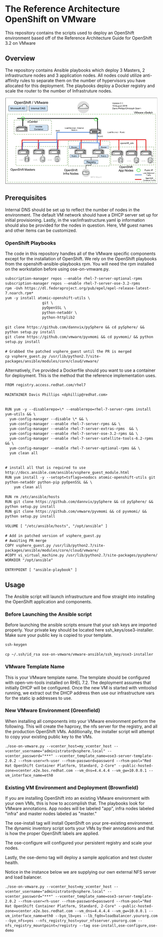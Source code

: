 # The Reference Architecture OpenShift on VMware
This repository contains the scripts used to deploy an OpenShift environment based off of the Reference Architecture Guide for OpenShift 3.2 on VMware

## Overview
The repository contains Ansible playbooks which deploy 3 Masters, 2 infrastructure nodes and 3 application nodes. All nodes could utilize anti-affinity rules to separate them on the number of hypervisors you have allocated for this deployment. The playbooks deploy a Docker registry and scale the router to the number of Infrastruture nodes.

![Architecture](images/OSE-on-VMware-Architecture.jpg)

## Prerequisites
Internal DNS should be set up to reflect the number of nodes in the environment. The default VM network should have a DHCP server set up for initial provisioning. Lastly, in the var/infrastructure.yaml ip information should also be provided for the nodes in question. Here, VM guest names and other items can be customized.

### OpenShift Playbooks
The code in this repository handles all of the VMware specific components except for the installation of OpenShift. We rely on the OpenShift playbooks from the openshift-ansible-playbooks rpm. You will need the rpm installed on the workstation before using ose-on-vmware.py.

```
subscription-manager repos --enable rhel-7-server-optional-rpms
subscription-manager repos --enable rhel-7-server-ose-3.2-rpms
rpm -Uvh https://dl.fedoraproject.org/pub/epel/epel-release-latest-7.noarch.rpm*
yum -y install atomic-openshift-utils \
                 git \
                 pyOpenSSL \
                 python-netaddr \
                 python-httplib2

git clone https://github.com/dannvix/pySphere && cd pySphere/ && python setup.py install
git clone https://github.com/vmware/pyvmomi && cd pyvmomi/ && python setup.py install

# Grabbed the patched vsphere_guest until the PR is merged
cp vsphere_guest.py /usr/lib/python2.7/site-packages/ansible/modules/core/cloud/vmware/
```
Alternatively, I've provided a Dockerfile should you want to use a container for deployment. This
is the method that the reference implementation uses.

```
FROM registry.access.redhat.com/rhel7

MAINTAINER Davis Phillips <dphillip@redhat.com>


RUN yum -y --disablerepo=\* --enablerepo=rhel-7-server-rpms install yum-utils && \
  yum-config-manager --disable \* && \
  yum-config-manager --enable rhel-7-server-rpms && \
  yum-config-manager --enable rhel-7-server-extras-rpms  && \
  yum-config-manager --enable rhel-7-server-ose-3.2-rpms && \
  yum-config-manager --enable rhel-7-server-satellite-tools-6.2-rpms && \
  yum-config-manager --enable rhel-7-server-optional-rpms && \
  yum clean all


# install all that is required to use http://docs.ansible.com/ansible/vsphere_guest_module.html
RUN yum install -y --setopt=tsflags=nodocs atomic-openshift-utils git python-netaddr python-pip pyOpenSSL && \
    yum clean all

RUN rm /etc/ansible/hosts
RUN git clone https://github.com/dannvix/pySphere && cd pySphere/ && python setup.py install
RUN git clone https://github.com/vmware/pyvmomi && cd pyvmomi/ && python setup.py install

VOLUME [ "/etc/ansible/hosts", "/opt/ansible" ]

# Add in patched version of vsphere_guest.py
# Awaiting PR merge
COPY vsphere_guest.py /usr/lib/python2.7/site-packages/ansible/modules/core/cloud/vmware/
#COPY vi_virtual_machine.py /usr/lib/python2.7/site-packages/pysphere/
WORKDIR "/opt/ansible"

ENTRYPOINT [ "ansible-playbook" ]

```

## Usage
The Ansible script will launch infrastructure and flow straight into installing the OpenShift application and components.

### Before Launching the Ansible script
Before launching the ansible scripts ensure that your ssh keys are imported properly. Your private key should be located here ssh_keys/ose3-installer. Make sure your public key is copied to your template.
```
ssh-keygen

cp ~/.ssh/id_rsa ose-on-vmware/vmware-ansible/ssh_key/ose3-installer

```

### VMware Template Name
This is your VMware template name. The template should be configured with open-vm-tools installed on RHEL 7.2. The deployment assumes that initially DHCP will be configured. Once the new VM is started with vmtoolsd running, we extract out the DHCP address then use our infrastructure vars for the static ip addresses to use.

### New VMware Environment (Greenfield)
When installing all components into your VMware environment perform the following.   This will create the haproxy, the nfs server for the registry, and all the production OpenShift VMs. Additionally, the installer script will attempt to copy your existing public key to the VMs.
```
./ose-on-vmware.py --vcenter_host=my_vcenter_host --vcenter_username="administrator@vsphere.local" --vcenter_password="***" --vcenter_template_name=ose3-server-template-2.0.2 --rhsm-user=rh-user --rhsm-password=password --rhsm-pool="Red Hat OpenShift Container Platform, Standard, 2-Core" --public-hosted-zone=vcenter.e2e.bos.redhat.com --vm_dns=4.4.4.4 --vm_gw=10.0.0.1 --vm_interface_name=eth0
```

### Existing VM Environment and Deployment (Brownfield)
If you are installing OpenShift into an existing VMware environment with your own VMs, this is how to accomplish that. The playbooks look for VMware annotations. App nodes will be labeled "app", infra nodes labeled "infra" and master nodes labeled as "master."

The ose-install tag will install OpenShift on your pre-existing environment. The dynamic inventory script sorts your VMs by their annotations and that is how the proper OpenShift labels are applied.

The ose-configure will configured your persistent registry and scale your nodes.

Lastly, the ose-demo tag will deploy a sample application and test cluster health.

Notice in the instance below we are supplying our own external NFS server and load balancer.
```
./ose-on-vmware.py --vcenter_host=my_vcenter_host --vcenter_username="administrator@vsphere.local" --vcenter_password="***" --vcenter_template_name=ose3-server-template-2.0.2 --rhsm-user=rh-user --rhsm-password=password --rhsm-pool="Red Hat OpenShift Container Platform, Standard, 2-Core" --public-hosted-zone=vcenter.e2e.bos.redhat.com --vm_dns=4.4.4.4 --vm_gw=10.0.0.1 --vm_interface_name=eth0 --byo_lb=yes --lb_fqdn=loadbalancer.yourorg.com --byo_nfs=yes --nfs_registry_host=your_nfsserver.yourorg.com --nfs_registry_mountpoint=/registry --tag ose-install,ose-configure,ose-demo
```
